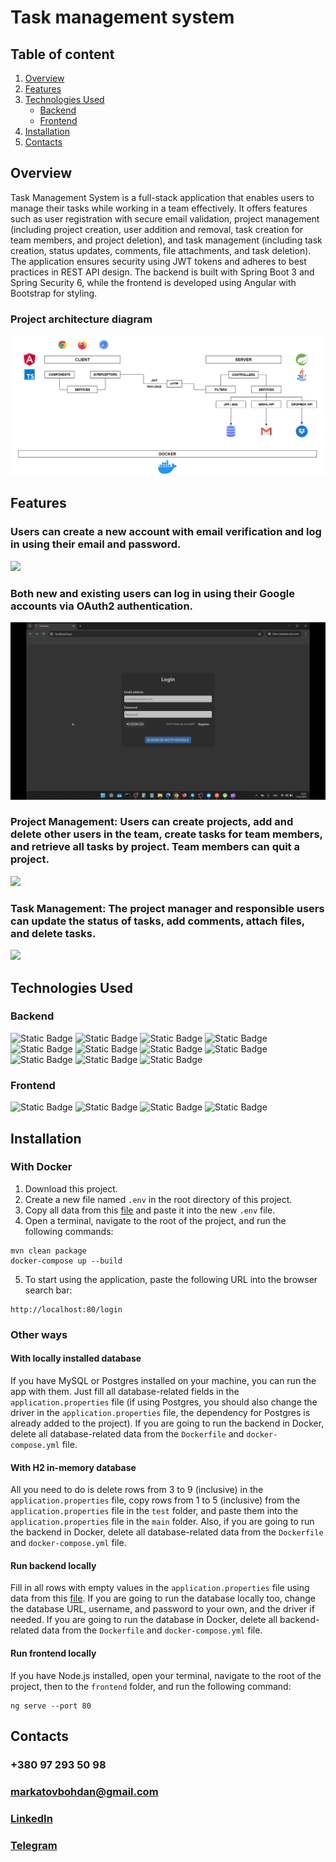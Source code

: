 # Task management system
## Table of content
1. [Overview](#overview)
2. [Features](#features)
3. [Technologies Used](#technologies-used)
    * [Backend](#backend)
    * [Frontend](#frontend)
4. [Installation](#installation)
5. [Contacts](#contacts)
## Overview
Task Management System is a full-stack application that enables users to manage their tasks while working in a team effectively.
It offers features such as user registration with secure email validation, project management (including project creation,
user addition and removal, task creation for team members, and project deletion), and task management (including task creation,
status updates, comments, file attachments, and task deletion). The application ensures security using JWT tokens 
and adheres to best practices in REST API design. The backend is built with Spring Boot 3 and Spring Security 6,
while the frontend is developed using Angular with Bootstrap for styling.
### Project architecture diagram
![](images/DIAGRAM.png)
## Features
### Users can create a new account with email verification and log in using their email and password.
![](images/RL.gif)
### Both new and existing users can log in using their Google accounts via OAuth2 authentication.
![](images/OAuth2.gif)
### Project Management: Users can create projects, add and delete other users in the team, create tasks for team members, and retrieve all tasks by project. Team members can quit a project.
![](images/PM.gif)
### Task Management: The project manager and responsible users can update the status of tasks, add comments, attach files, and delete tasks.
![](images/TM.gif)
## Technologies Used
### Backend
![Static Badge](https://img.shields.io/badge/Spring%20Boot%203-brightgreen?style=plastic&logo=spring&logoColor=white)
![Static Badge](https://img.shields.io/badge/Spring%20Security%206-blue?style=plastic&logo=springsecurity&logoColor=white)
![Static Badge](https://img.shields.io/badge/JSON%20Web%20Token%20Authentication-red?style=plastic&logo=jsonwebtokens&logoColor=white)
![Static Badge](https://img.shields.io/badge/MySQL%20%26%20Spring%20Data%20JPA-yellow?style=plastic&logo=mysql&logoColor=white)
![Static Badge](https://img.shields.io/badge/WebSocket%20API-silver?style=plastic&logo=socket&logoColor=black)
![Static Badge](https://img.shields.io/badge/Swagger%20%26%20OpenAPI-green?style=plastic&logo=swagger&logoColor=white)
![Static Badge](https://img.shields.io/badge/Liquidbase-blue?style=plastic&logo=liquibase&logoColor=white)
![Static Badge](https://img.shields.io/badge/Docker-darkblue?style=plastic&logo=docker&logoColor=white)
![Static Badge](https://img.shields.io/badge/OAuth%202.0-gold?style=plastic&logo=webauthn&logoColor=black)
![Static Badge](https://img.shields.io/badge/Gmail%20API-blueviolet?style=plastic&logo=gmail&logoColor=white)
![Static Badge](https://img.shields.io/badge/Dropbox%20API-%230061FF?style=plastic&logo=dropbox&logoColor=white)
### Frontend
![Static Badge](https://img.shields.io/badge/Angular-red?style=plastic&logo=angular&logoColor=white)
![Static Badge](https://img.shields.io/badge/Bootstrap-%2305054B?style=plastic&logo=bootstrap&logoColor=white)
![Static Badge](https://img.shields.io/badge/NGINX-%23009639?style=plastic&logo=nginx&logoColor=white)
![Static Badge](https://img.shields.io/badge/Font%20Awesome-%23538DD7?style=plastic&logo=fontawesome&logoColor=white)

## Installation
### With Docker
1. Download this project.
2. Create a new file named `.env` in the root directory of this project.
3. Copy all data from this [file](https://drive.google.com/file/d/1BMgBb2hqjRVglaZo6E9Ob4sNM-SuGKB8/view?usp=sharing) and paste it into the new `.env` file.
4. Open a terminal, navigate to the root of the project, and run the following commands:
```
mvn clean package
docker-compose up --build
```
5. To start using the application, paste the following URL into the browser search bar:
```
http://localhost:80/login
```
### Other ways
#### With locally installed database
If you have MySQL or Postgres installed on your machine, you can run the app with them. Just fill all database-related fields in the `application.properties` file (if using Postgres, you should also change the driver in the `application.properties` file, the dependency for Postgres is already added to the project). If you are going to run the backend in Docker, delete all database-related data from the `Dockerfile` and `docker-compose.yml` file.
#### With H2 in-memory database
All you need to do is delete rows from 3 to 9 (inclusive) in the `application.properties` file, copy rows from 1 to 5 (inclusive) from the `application.properties` file in the `test` folder, and paste them into the `application.properties` file in the `main` folder. Also, if you are going to run the backend in Docker, delete all database-related data from the `Dockerfile` and `docker-compose.yml` file.
#### Run backend locally
Fill in all rows with empty values in the `application.properties` file using data from this [file](https://drive.google.com/file/d/1BMgBb2hqjRVglaZo6E9Ob4sNM-SuGKB8/view?usp=sharing). If you are going to run the database locally too, change the database URL, username, and password to your own, and the driver if needed. If you are going to run the database in Docker, delete all backend-related data from the `Dockerfile` and `docker-compose.yml` file.
#### Run frontend locally
If you have Node.js installed, open your terminal, navigate to the root of the project, then to the `frontend` folder, and run the following command:
```
ng serve --port 80
```
## Contacts
### +380 97 293 50 98
### markatovbohdan@gmail.com
### [LinkedIn](https://www.linkedin.com/in/bohdan-markatov)
### [Telegram](https://t.me/BogdanMarkatov)
